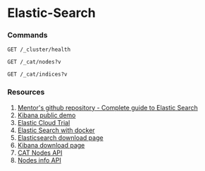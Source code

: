 # Elastic-Search

### Commands

```
GET /_cluster/health

GET /_cat/nodes?v

GET /_cat/indices?v
```

### Resources
1. [Mentor's github repository - Complete guide to Elastic Search](https://github.com/codingexplained/complete-guide-to-elasticsearch)
2. [Kibana public demo](https://demo.elastic.co/app/dashboards#/view/welcome_dashboard)
3. [Elastic Cloud Trial](https://info.elastic.co/elasticsearch-service-trial-course.html)
4. [Elastic Search with docker](https://www.elastic.co/guide/en/elasticsearch/reference/current/docker.html)
5. [Elasticsearch download page](https://www.elastic.co/downloads/elasticsearch)
6. [Kibana download page](https://www.elastic.co/downloads/kibana)
7. [CAT Nodes API](https://www.elastic.co/guide/en/elasticsearch/reference/current/cat-nodes.html)
8. [Nodes info API](https://www.elastic.co/guide/en/elasticsearch/reference/current/cluster-nodes-info.html)



